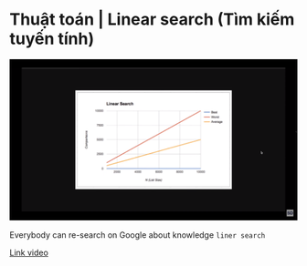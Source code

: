 # Thuật toán | Linear search (Tìm kiếm tuyến tính)

![linear search](img.png)

Everybody can re-search on Google about knowledge `liner search`

[Link video](https://s.net.vn/3bHI)